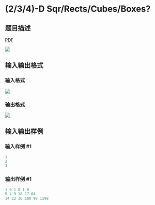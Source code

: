 # (2/3/4)-D Sqr/Rects/Cubes/Boxes?

## 题目描述

[problemUrl]: https://uva.onlinejudge.org/index.php?option=com_onlinejudge&Itemid=8&category=13&page=show_problem&problem=1118

[PDF](https://uva.onlinejudge.org/external/101/p10177.pdf)

![](https://cdn.luogu.com.cn/upload/vjudge_pic/UVA10177/e41fc84c62ac8317a90fe4c0dc507bbd44415101.png)

## 输入输出格式

### 输入格式

![](https://cdn.luogu.com.cn/upload/vjudge_pic/UVA10177/93e6474ae21e58ce3f837c3640631d6dc8c3e995.png)

### 输出格式

![](https://cdn.luogu.com.cn/upload/vjudge_pic/UVA10177/eacc48c0a75dcf56fc296707c1520d57bb198e9a.png)

## 输入输出样例

### 输入样例 #1

```cpp
1
2
3
```


### 输出样例 #1

```cpp
1 0 1 0 1 0
5 4 9 18 17 64
14 22 36 180 98 1198
```


